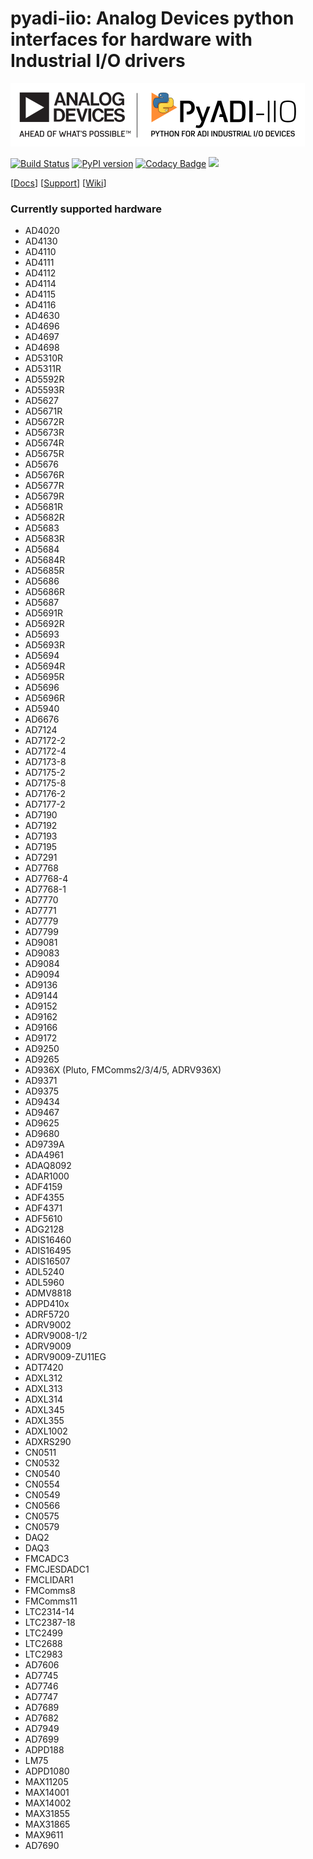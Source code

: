 # pyadi-iio: Analog Devices python interfaces for hardware with Industrial I/O drivers

![PyADI-IIO Logo](images/PyADI-IIO_Logo_72.png)

[![Build Status](https://travis-ci.org/analogdevicesinc/pyadi-iio.svg?branch=master)](https://travis-ci.org/analogdevicesinc/pyadi-iio)
[![PyPI version](https://badge.fury.io/py/pyadi-iio.svg)](https://badge.fury.io/py/pyadi-iio) [![Codacy Badge](https://api.codacy.com/project/badge/Grade/4bd027bfc5774029a30a9e1cedf5a434)](https://www.codacy.com/app/travis.collins/pyadi-iio?utm_source=github.com&amp;utm_medium=referral&amp;utm_content=analogdevicesinc/pyadi-iio&amp;utm_campaign=Badge_Grade) [![](https://img.shields.io/badge/python-3.7+-blue.svg)](https://www.python.org/download/releases/3.7.0/)

[[Docs](http://analogdevicesinc.github.io/pyadi-iio/)]
[[Support](http://ez.analog.com)]
[[Wiki](https://wiki.analog.com/resources/tools-software/linux-software/pyadi-iio)]

### Currently supported hardware
- AD4020
- AD4130
- AD4110
- AD4111
- AD4112
- AD4114
- AD4115
- AD4116
- AD4630
- AD4696
- AD4697
- AD4698
- AD5310R
- AD5311R
- AD5592R
- AD5593R
- AD5627
- AD5671R
- AD5672R
- AD5673R
- AD5674R
- AD5675R
- AD5676
- AD5676R
- AD5677R
- AD5679R
- AD5681R
- AD5682R
- AD5683
- AD5683R
- AD5684
- AD5684R
- AD5685R
- AD5686
- AD5686R
- AD5687
- AD5691R
- AD5692R
- AD5693
- AD5693R
- AD5694
- AD5694R
- AD5695R
- AD5696
- AD5696R
- AD5940
- AD6676
- AD7124
- AD7172-2
- AD7172-4
- AD7173-8
- AD7175-2
- AD7175-8
- AD7176-2
- AD7177-2
- AD7190
- AD7192
- AD7193
- AD7195
- AD7291
- AD7768
- AD7768-4
- AD7768-1
- AD7770
- AD7771
- AD7779
- AD7799
- AD9081
- AD9083
- AD9084
- AD9094
- AD9136
- AD9144
- AD9152
- AD9162
- AD9166
- AD9172
- AD9250
- AD9265
- AD936X (Pluto, FMComms2/3/4/5, ADRV936X)
- AD9371
- AD9375
- AD9434
- AD9467
- AD9625
- AD9680
- AD9739A
- ADA4961
- ADAQ8092
- ADAR1000
- ADF4159
- ADF4355
- ADF4371
- ADF5610
- ADG2128
- ADIS16460
- ADIS16495
- ADIS16507
- ADL5240
- ADL5960
- ADMV8818
- ADPD410x
- ADRF5720
- ADRV9002
- ADRV9008-1/2
- ADRV9009
- ADRV9009-ZU11EG
- ADT7420
- ADXL312
- ADXL313
- ADXL314
- ADXL345
- ADXL355
- ADXL1002
- ADXRS290
- CN0511
- CN0532
- CN0540
- CN0554
- CN0549
- CN0566
- CN0575
- CN0579
- DAQ2
- DAQ3
- FMCADC3
- FMCJESDADC1
- FMCLIDAR1
- FMComms8
- FMComms11
- LTC2314-14
- LTC2387-18
- LTC2499
- LTC2688
- LTC2983
- AD7606
- AD7745
- AD7746
- AD7747
- AD7689
- AD7682
- AD7949
- AD7699
- ADPD188
- LM75
- ADPD1080
- MAX11205
- MAX14001
- MAX14002
- MAX31855
- MAX31865
- MAX9611
- AD7690

